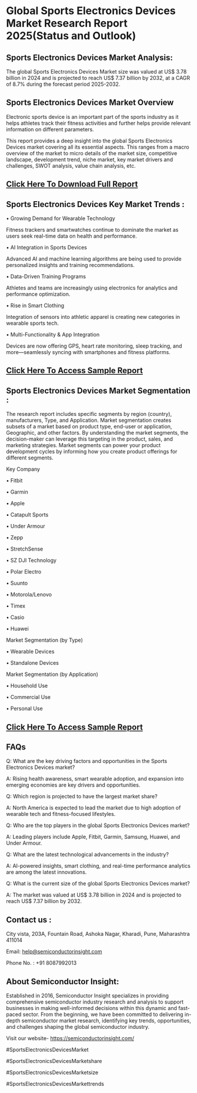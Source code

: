 Global Sports Electronics Devices Market Research Report 2025(Status and Outlook)
=
Sports Electronics Devices Market Analysis:
-
The global Sports Electronics Devices Market size was valued at US$ 3.78 billion in 2024 and is projected to reach US$ 7.37 billion by 2032, at a CAGR of 8.7% during the forecast period 2025-2032.

Sports Electronics Devices Market Overview
-
Electronic sports device is an important part of the sports industry as it helps athletes track their fitness activities and further helps provide relevant information on different parameters.

This report provides a deep insight into the global Sports Electronics Devices market covering all its essential aspects. This ranges from a macro overview of the market to micro details of the market size, competitive landscape, development trend, niche market, key market drivers and challenges, SWOT analysis, value chain analysis, etc.

[Click Here To Download Full Report](https://semiconductorinsight.com/report/global-sports-electronics-devices-market/)
-
Sports Electronics Devices Key Market Trends  :
-
•	Growing Demand for Wearable Technology

Fitness trackers and smartwatches continue to dominate the market as users seek real-time data on health and performance.

•	AI Integration in Sports Devices

Advanced AI and machine learning algorithms are being used to provide personalized insights and training recommendations.

•	 Data-Driven Training Programs

Athletes and teams are increasingly using electronics for analytics and performance optimization.

•	 Rise in Smart Clothing

Integration of sensors into athletic apparel is creating new categories in wearable sports tech.

•	 Multi-Functionality & App Integration

Devices are now offering GPS, heart rate monitoring, sleep tracking, and more—seamlessly syncing with smartphones and fitness platforms.


[Click Here To Access Sample Report](https://semiconductorinsight.com/download-sample-report/?product_id=95600)
-
Sports Electronics Devices Market Segmentation :
-
The research report includes specific segments by region (country), manufacturers, Type, and Application. Market segmentation creates subsets of a market based on product type, end-user or application, Geographic, and other factors. By understanding the market segments, the decision-maker can leverage this targeting in the product, sales, and marketing strategies. Market segments can power your product development cycles by informing how you create product offerings for different segments.

Key Company

•	Fitbit

•	Garmin

•	Apple

•	Catapult Sports

•	Under Armour

•	Zepp

•	StretchSense

•	SZ DJI Technology

•	Polar Electro

•	Suunto

•	Motorola/Lenovo

•	Timex

•	Casio

•	Huawei

Market Segmentation (by Type)

•	Wearable Devices

•	Standalone Devices

Market Segmentation (by Application)

•	Household Use

•	Commercial Use

•	Personal Use



[Click Here To Access Sample Report](https://semiconductorinsight.com/download-sample-report/?product_id=95600)
-
FAQs
-
Q: What are the key driving factors and opportunities in the Sports Electronics Devices market?

A: Rising health awareness, smart wearable adoption, and expansion into emerging economies are key drivers and opportunities.

Q: Which region is projected to have the largest market share?

A: North America is expected to lead the market due to high adoption of wearable tech and fitness-focused lifestyles.

Q: Who are the top players in the global Sports Electronics Devices market?

A: Leading players include Apple, Fitbit, Garmin, Samsung, Huawei, and Under Armour.

Q: What are the latest technological advancements in the industry?

A: AI-powered insights, smart clothing, and real-time performance analytics are among the latest innovations.

Q: What is the current size of the global Sports Electronics Devices market?

A: The market was valued at US$ 3.78 billion in 2024 and is projected to reach US$ 7.37 billion by 2032.


Contact us : 
-
City vista, 203A, Fountain Road, Ashoka Nagar, Kharadi, Pune, Maharashtra 411014

Email: help@semiconductorinsight.com

Phone No. : +91 8087992013

About Semiconductor Insight:
-
Established in 2016, Semiconductor Insight specializes in providing comprehensive semiconductor industry research and analysis to support businesses in making well-informed decisions within this dynamic and fast-paced sector. From the beginning, we have been committed to delivering in-depth semiconductor market research, identifying key trends, opportunities, and challenges shaping the global semiconductor industry.

Visit our website- https://semiconductorinsight.com/

#SportsElectronicsDevicesMarket

#SportsElectronicsDevicesMarketshare

#SportsElectronicsDevicesMarketsize

#SportsElectronicsDevicesMarkettrends




